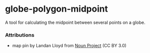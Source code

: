 # globe-polygon-midpoint

A tool for calculating the midpoint between several points on a globe.

### Attributions

- map pin by Landan Lloyd from <a href="https://thenounproject.com/browse/icons/term/map-pin/" target="_blank" title="map pin Icons">Noun Project</a> (CC BY 3.0)
